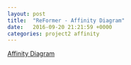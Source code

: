 ```yaml
---
layout: post
title:  "ReFormer - Affinity Diagram"
date:   2016-09-20 21:21:59 +0000
categories: project2 affinity
---
```


[Affinity Diagram](http://mur.al/m3P4VxOW)